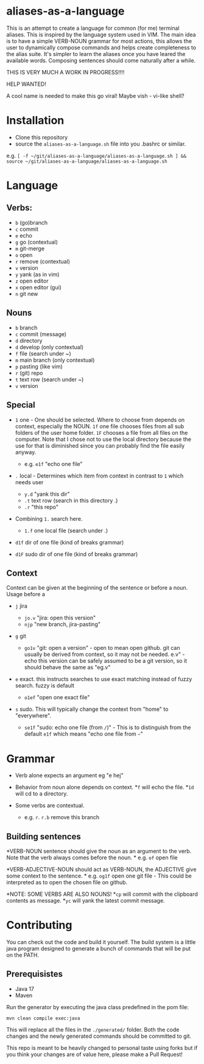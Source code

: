 # aliases-as-a-language


This is an attempt to create a language for common (for me) terminal aliases. This is inspired by the language system used in VIM. The main idea is to have a simple VERB-NOUN grammar for most actions, this allows the user to dynamically compose commands and helps create completeness to the alias suite. It's simpler to learn the aliases once you have leared the available words. Composing sentences should come naturally after a while.

THIS IS VERY MUCH A WORK IN PROGRESS!!!!

HELP WANTED!

A cool name is needed to make this go viral! Maybe vish - vi-like shell?

# Installation

- Clone this repository
- source the `aliases-as-a-language.sh` file into you .bashrc or similar.

e.g.
`[ -f ~/git/aliases-as-a-language/aliases-as-a-language.sh ] && source ~/git/aliases-as-a-language/aliases-as-a-language.sh
`

# Language
## Verbs:
* `b`     (go)branch
* `c`     commit
* `e`     echo
* `g`     go (contextual)
* `m`     git-merge
* `o`     open
* `r`     remove (contextual)
* `v`     version
* `y`     yank (as in vim)
* `z`     open editor
* `x`     open editor (gui)
* `n`    git new

## Nouns
* `b` branch
* `c` commit (message)
* `d` directory
* `d` develop (only contextual)
* `f` file (search under ~)
* `m` main branch (only contextual)
* `p` pasting (like vim)
* `r` (git) repo
* `t` text row (search under ~)
* `v` version

## Special
* `1` one - One should be selected. Where to choose from depends on context, especially the NOUN. `1f` one file chooses files from all sub folders of the user home folder. `1F` chooses a file from all files on the computer. Note that I chose not to use the local directory because the use for that is diminished since you can probably find the file easily anyway.
    * e.g. `e1f` "echo one file"

* `.` local - Determines which item from context in contrast to `1` which needs user 
    * `y.d` "yank this dir"
    * `.t` text row (search in this directory .)
    * `.r` "this repo"

* Combining `1.` search here. 
    * `1.f` one local file (search under .) 

* `d1f`   dir of one file        (kind of breaks grammar)
* `d1F`   sudo dir of one file   (kind of breaks grammar)

## Context
Context can be given at the beginning of the sentence or before a noun. Usage before a 

* `j`     jira
    * `jo.v`     "jira: open this version"
    * `njp`      "new branch, jira-pasting"


* `g`     git
    * `go1v`        "git: open a version" - open to mean open github. git can usually be derived from context, so it may not be needed. e.v" - echo this version can be safely assumed to be a git version, so it should behave the same as "eg.v"


* `e` exact. this instructs searches to use exact matching instead of fuzzy search. fuzzy is default
    * `o1ef` "open one exact file"


* `s` sudo. This will typically change the context from "home" to "everywhere".
    * `se1f`  "sudo: echo one file (from `/`)" - This is to distinguish from the default `e1f` which means "echo one file from `~`" 


# Grammar
* Verb alone expects an argument eg "e hej"

* Behavior from noun alone depends on context. 
    *`f` will echo the file. 
    *`1d` will cd to a directory.

* Some verbs are contextual.
    * e.g. `r`. `r.b` remove this branch

## Building sentences
*VERB-NOUN sentence should give the noun as an argument to the verb. Note that the verb always comes before the noun.
    * e.g. `of` open file

*VERB-ADJECTIVE-NOUN should act as VERB-NOUN, the ADJECTIVE give some context to the sentence.
    * e.g. `og1f` open one git file - This could be interpreted as to open the chosen file on github.

*NOTE: SOME VERBS ARE ALSO NOUNS! 
    *`cp` will commit with the clipboard contents as message. 
    *`yc` will yank the latest commit message. 

# Contributing

You can check out the code and build it yourself. The build system is a little java program designed to generate a bunch of commands that will be put on the PATH.

## Prerequisistes
- Java 17
- Maven

Run the generator by executing the java class predefined in the pom file:
```
mvn clean compile exec:java
```
This will replace all the files in the `./generated/` folder. Both the code changes and the newly generated commands should be committed to git.

This repo is meant to be heavily changed to personal taste using forks but if you think your changes are of value here, please make a Pull Request!
